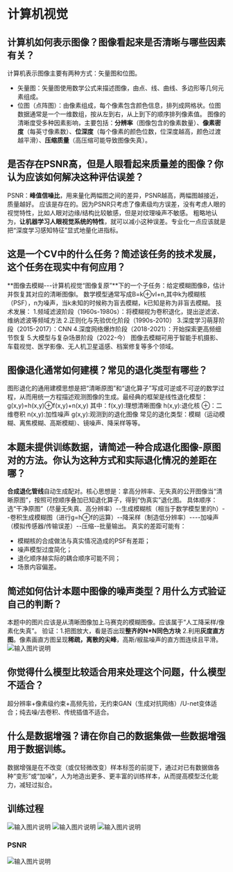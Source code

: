 # 计算机视觉
## 计算机如何表示图像？图像看起来是否清晰与哪些因素有关？
计算机表示图像主要有两种方式：矢量图和位图。
- 矢量图：矢量图使用数学公式来描述图像，由点、线、曲线、多边形等几何元素组成。
- 位图（点阵图）：由像素组成，每个像素包含颜色信息，排列成网格状。位图数据通常是一个一维数组，按从左到右，从上到下的顺序排列像素值。
图像的清晰度受多种因素影响，主要包括：**分辨率**（图像包含的像素数量）、**像素密度**（每英寸像素数）、**位深度**（每个像素的颜色位数，位深度越高，颜色过渡越平滑）、**压缩质量**（高压缩可能导致图像失真）。
## 是否存在PSNR高，但是人眼看起来质量差的图像？你认为应该如何解决这种评估误差？
PSNR：**峰值信噪比**，用来量化两幅图之间的差异，PSNR越高，两幅图越接近，质量越好。
应该是存在的。因为PSNR只考虑了像素级均方误差，没有考虑人眼的视觉特性，比如人眼对边缘/结构比较敏感，但是对纹理噪声不敏感。
粗略地认为，**让机器学习人眼视觉系统的特性**，就可以减小这种误差。专业化一点应该就是把“深度学习感知特征”显式地量化进指标。
## 这是一个CV中的什么任务？简述该任务的技术发展，这个任务在现实中有何应用？
**图像去模糊---计算机视觉“图像复原”**下的一个子任务：给定模糊图像B，估计并恢复其对应的清晰图像I。
数学模型通常写成B=k⊕vI+n,其中k为模糊核（PSF），n为噪声，当k未知的时候称为盲去模糊，k已知是称为非盲去模糊。
技术发展：
1.频域滤波阶段（1960s-1980s）：将模糊视为卷积退化，提出逆滤波、维纳滤波等频域方法
2.正则化与先验优化阶段（1990s-2010）
3.深度学习萌芽阶段（2015-2017）：CNN
4.深度网络爆炸阶段（2018-2021）：开始探索更高频细节恢复
5.大模型与复杂场景阶段（2022-今）
图像去模糊可用于智能手机摄影、车载视觉、医学影像、无人机卫星遥感、档案修复等多个领域。
## 图像退化通常如何建模？常见的退化类型有哪些？
图形退化的通用建模思想是把“清晰原图”和“退化算子”写成可逆或不可逆的数学过程，从而用统一方程描述观测图像的生成。最经典的框架是线性退化模型：
g(x,y)=h(x,y)⊕f(x,y)+n(x,y)
其中：f(x,y):理想清晰图像
            h(x,y):退化核
            ⊕：二维卷积
            n(x,y):加性噪声
            g(x,y):观测到的退化图像
常见的退化类型：模糊（运动模糊、离焦模糊、高斯模糊）、镜噪声、降采样等等。
## 本题未提供训练数据，请简述一种合成退化图像-原图对的方法。你认为这种方式和实际退化情况的差距在哪？ 
**合成退化管线**自动生成配对。核心思想是：拿高分辨率、无失真的公开图像当“清晰原图”，按照可控顺序叠加已知退化算子，得到“伪真实”退化图。
具体顺序：选“干净原图”（尽量无失真、高分辨率）--生成模糊核（相当于数学模型里的h）--卷积生成模糊图（进行g=h⊕f的运算）--降采样（制造低分辨率）----加噪声（模拟传感器/传输误差）--压缩--批量输出。
真实的差距可能有：
- 模糊核的合成做法与真实情况造成的PSF有差距；
- 噪声模型过度简化；
- 退化顺序赫实际的耦合顺序可能不同；
- 场景内容偏差。
## 简述如何估计本题中图像的噪声类型？用什么方式验证自己的判断？
本题中的图片应该是从清晰图像加上马赛克的模糊图像。应该属于“人工降采样/像素化失真”。
验证：1.把图放大，看是否出现**整齐的N*N同色方块**
            2.利用**灰度直方图**。像素画直方图呈现**稀疏，离散的尖峰**，高斯/椒盐噪声的直方图连续且平滑。
![输入图片说明](https://github.com/Lily-923/stackedit-app-data/blob/master/imgs%252F2025-08-09%252FF1ih3CUl6D4j9u58.png)
## 你觉得什么模型比较适合用来处理这个问题，什么模型不适合？
超分辨率+像素级约束+高频先验，无约束GAN（生成对抗网络）/U-net变体适合；纯去噪/去卷积、传统插值不适合。
## 什么是数据增强？请在你自己的数据集做一些数据增强用于数据训练。
数据增强是在不改变（或仅轻微改变）样本标签的前提下，通过对已有数据做各种“变形”或“加噪”，人为地造出更多、更丰富的训练样本，从而提高模型泛化能力，减轻过拟合。

## 训练过程
![输入图片说明](https://github.com/Lily-923/stackedit-app-data/blob/master/imgs%252F2025-10-18%252FAkW1frsqtq90PmKO.jpeg)
![输入图片说明](https://github.com/Lily-923/stackedit-app-data/blob/master/imgs%252F2025-10-18%252FTH2FTrxoZ3cAijd8.jpeg)
![输入图片说明](https://github.com/Lily-923/stackedit-app-data/blob/master/imgs%252F2025-10-18%252FLwJm8RatTvUTXIcN.jpeg)
### PSNR
![输入图片说明](https://github.com/Lily-923/stackedit-app-data/blob/master/imgs%252F2025-10-18%252F1I3JDpNmsppfXQ92.jpeg)

<!--stackedit_data:
eyJoaXN0b3J5IjpbLTU4OTYyODI1Nl19
-->
